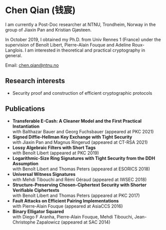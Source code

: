 # Chen Qian (钱宸)

I am currently a Post-Doc researcher at NTNU, Trondheim, Norway in the group of Jiaxin Pan and Kristian Gjøsteen.

In October 2019, I obtained my Ph.D. from Univ Rennes 1 (France) under the supervision of Benoît Libert, Pierre-Alain Fouque and Adeline Roux-Langlois. I am interested in theoretical and practical cryptography in general.

Email: chen.qian@ntnu.no

## Research interests

- Security proof and construction of efficient cryptographic protocols

## Publications

- **Transferable E-Cash: A Cleaner Model and the First Practical Instantiation**  
  with Balthazar Bauer and  Georg Fuchsbauer (appeared at PKC 2021)
- **Signed Diffie-Hellman Key Exchange with Tight Security**  
  with Jiaxin Pan and Magnus Ringerud (appeared at CT-RSA 2021)
- **Lossy Algebraic Filters with Short Tags**  
  with Benoît Libert (appeared at PKC 2019)
- **Logarithmic-Size Ring Signatures with Tight Security from the DDH Assumption**  
  with Benoît Libert and Thomas Peters (appeared at ESORICS 2018)
- **Universal Witness Signatures**  
  with Mehdi Tibouchi and Rémi Géraud (appeared at IWSEC 2018)
- **Structure-Preserving Chosen-Ciphertext Security with Shorter Verifiable Ciphertexts**  
  with Benoît Libert and Thomas Peters (appeared at PKC 2017)
- **Fault Attacks on Efficient Pairing Implementations**  
  with Pierre-Alain Fouque (appeared at AsiaCCS 2016)
- **Binary Elligator Squared**  
  with Diego F Aranha, Pierre-Alain Fouque, Mehdi Tibouchi, Jean-Christophe Zapalowicz (appeared at SAC 2014)
